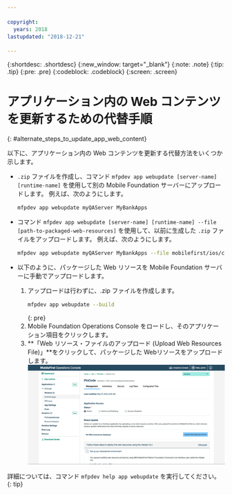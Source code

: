 ```yaml
---

copyright:
  years: 2018
lastupdated: "2018-12-21"

---
```


{:shortdesc: .shortdesc}
{:new_window: target="_blank"}
{:note: .note}
{:tip: .tip}
{:pre: .pre}
{:codeblock: .codeblock}
{:screen: .screen}

# アプリケーション内の Web コンテンツを更新するための代替手順
{: #alternate_steps_to_update_app_web_content}

以下に、アプリケーション内の Web コンテンツを更新する代替方法をいくつか示します。

* `.zip` ファイルを作成し、コマンド `mfpdev app webupdate [server-name] [runtime-name]` を使用して別の Mobile Foundation サーバーにアップロードします。
  例えば、次のようにします。
  ```bash
  mfpdev app webupdate myQAServer MyBankApps
  ```

* コマンド `mfpdev app webupdate [server-name] [runtime-name] --file [path-to-packaged-web-resources]` を使用して、以前に生成した `.zip` ファイルをアップロードします。
  例えば、次のようにします。
  ```bash
  mfpdev app webupdate myQAServer MyBankApps --file mobilefirst/ios/com.mfp.myBankApp-1.0.1.zip
  ```

* 以下のように、パッケージした Web リソースを Mobile Foundation サーバーに手動でアップロードします。
  1. アップロードは行わずに、.zip ファイルを作成します。
      ```bash
      mfpdev app webupdate --build
      ```
      {: pre}
  2. Mobile Foundation Operations Console をロードし、そのアプリケーション項目をクリックします。
  3. **「Web リソース・ファイルのアップロード (Upload Web Resources File)」**をクリックして、パッケージした Webリソースをアップロードします。    
      ![ダイレクト・アップデートの .zip ファイルをコンソールからアップロード](images/upload-direct-update-package.png)

詳細については、コマンド `mfpdev help app webupdate` を実行してください。
{: tip}
